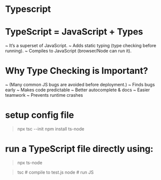 
# Typescript
# TypeScript = JavaScript + Types

~ It’s a superset of JavaScript.
~ Adds static typing (type checking before running).
~ Compiles to JavaScript (browser/Node can run it).


# Why Type Checking is Important?
~ (Many common JS bugs are avoided before deployment.)
~ Finds bugs early
~ Makes code predictable
~ Better autocomplete & docs
~ Easier teamwork
~ Prevents runtime crashes


# setup config file
> npx tsc --init
> npm install ts-node


# run a TypeScript file directly using:
> npx ts-node <filename>

> tsc <filename>   # compile to test.js
> node <filename>  # run JS
